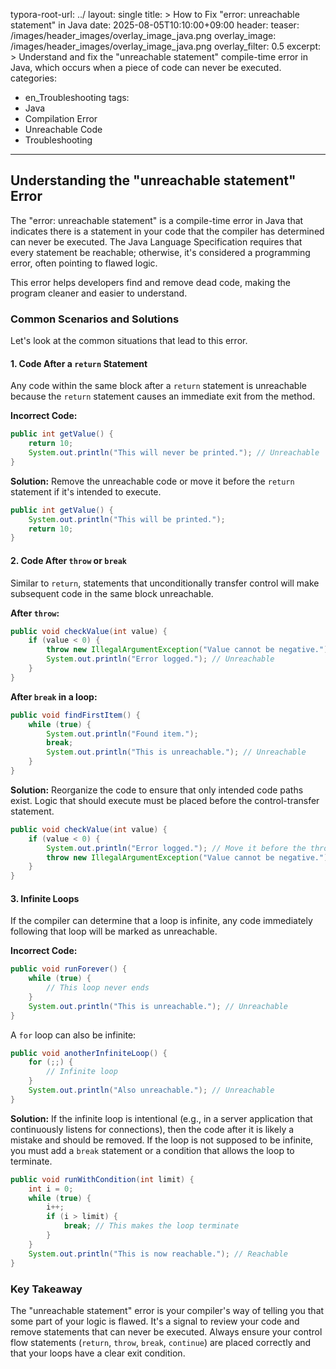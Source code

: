 typora-root-url: ../
layout: single
title: >
   How to Fix "error: unreachable statement" in Java
date: 2025-08-05T10:10:00+09:00
header:
   teaser: /images/header_images/overlay_image_java.png
   overlay_image: /images/header_images/overlay_image_java.png
   overlay_filter: 0.5
excerpt: >
    Understand and fix the "unreachable statement" compile-time error in Java, which occurs when a piece of code can never be executed.
categories:
  - en_Troubleshooting
tags:
  - Java
  - Compilation Error
  - Unreachable Code
  - Troubleshooting
---
## Understanding the "unreachable statement" Error

The "error: unreachable statement" is a compile-time error in Java that indicates there is a statement in your code that the compiler has determined can never be executed. The Java Language Specification requires that every statement be reachable; otherwise, it's considered a programming error, often pointing to flawed logic.

This error helps developers find and remove dead code, making the program cleaner and easier to understand.

### Common Scenarios and Solutions

Let's look at the common situations that lead to this error.

#### 1. Code After a `return` Statement

Any code within the same block after a `return` statement is unreachable because the `return` statement causes an immediate exit from the method.

**Incorrect Code:**
```java
public int getValue() {
    return 10;
    System.out.println("This will never be printed."); // Unreachable
}
```

**Solution:**
Remove the unreachable code or move it before the `return` statement if it's intended to execute.

```java
public int getValue() {
    System.out.println("This will be printed.");
    return 10;
}
```

#### 2. Code After `throw` or `break`

Similar to `return`, statements that unconditionally transfer control will make subsequent code in the same block unreachable.

**After `throw`:**
```java
public void checkValue(int value) {
    if (value < 0) {
        throw new IllegalArgumentException("Value cannot be negative.");
        System.out.println("Error logged."); // Unreachable
    }
}
```

**After `break` in a loop:**
```java
public void findFirstItem() {
    while (true) {
        System.out.println("Found item.");
        break;
        System.out.println("This is unreachable."); // Unreachable
    }
}
```

**Solution:**
Reorganize the code to ensure that only intended code paths exist. Logic that should execute must be placed before the control-transfer statement.

```java
public void checkValue(int value) {
    if (value < 0) {
        System.out.println("Error logged."); // Move it before the throw
        throw new IllegalArgumentException("Value cannot be negative.");
    }
}
```

#### 3. Infinite Loops

If the compiler can determine that a loop is infinite, any code immediately following that loop will be marked as unreachable.

**Incorrect Code:**
```java
public void runForever() {
    while (true) {
        // This loop never ends
    }
    System.out.println("This is unreachable."); // Unreachable
}
```
A `for` loop can also be infinite:
```java
public void anotherInfiniteLoop() {
    for (;;) {
        // Infinite loop
    }
    System.out.println("Also unreachable."); // Unreachable
}
```

**Solution:**
If the infinite loop is intentional (e.g., in a server application that continuously listens for connections), then the code after it is likely a mistake and should be removed. If the loop is not supposed to be infinite, you must add a `break` statement or a condition that allows the loop to terminate.

```java
public void runWithCondition(int limit) {
    int i = 0;
    while (true) {
        i++;
        if (i > limit) {
            break; // This makes the loop terminate
        }
    }
    System.out.println("This is now reachable."); // Reachable
}
```

### Key Takeaway

The "unreachable statement" error is your compiler's way of telling you that some part of your logic is flawed. It's a signal to review your code and remove statements that can never be executed. Always ensure your control flow statements (`return`, `throw`, `break`, `continue`) are placed correctly and that your loops have a clear exit condition.
